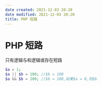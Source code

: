 ```yaml
---
date created: 2021-12-03 20:20
date modified: 2021-12-03 20:20
title: PHP 短路
---
```

# PHP 短路

只有逻辑与和逻辑或存在短路

```php
$a = 1;
$a || $b = 100;	//$b = 100
$a && $b = 100;	//$b = 100,如果$a = 0,则$b
```




